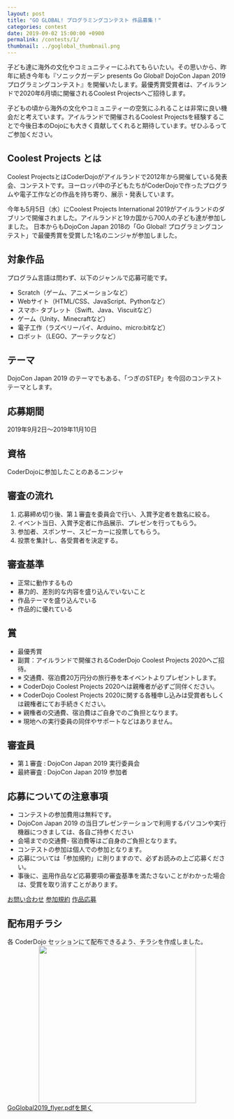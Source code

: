 ```yaml
---
layout: post
title: "GO GLOBAL! プログラミングコンテスト 作品募集！"
categories: contest
date: 2019-09-02 15:00:00 +0900
permalink: /contests/1/
thumbnail: ../goglobal_thumbnail.png
---
```


子ども達に海外の文化やコミュニティーにふれてもらいたい。その思いから、昨年に続き今年も『ソニックガーデン presents Go Global! DojoCon Japan 2019 プログラミングコンテスト』を開催いたします。最優秀賞受賞者は、アイルランドで2020年6月頃に開催されるCoolest Projectsへご招待します。

子どもの頃から海外の文化やコミュニティーの空気にふれることは非常に良い機会だと考えています。アイルランドで開催されるCoolest Projectsを経験することで今後日本のDojoにも大きく貢献してくれると期待しています。ぜひふるってご参加ください。

## Coolest Projects とは
Coolest ProjectsとはCoderDojoがアイルランドで2012年から開催している発表会、コンテストです。ヨーロッパ中の子どもたちがCoderDojoで作ったプログラムや電子工作などの作品を持ち寄り、展示・発表しています。

今年も5月5日（水）にCoolest Projects International 2019がアイルランドのダブリンで開催されました。アイルランドと19カ国から700人の子ども達が参加しました。 日本からもDojoCon Japan 2018の「Go Global! プログラミングコンテスト」で最優秀賞を受賞した1名のニンジャが参加しました。

## 対象作品
プログラム言語は問わず、以下のジャンルで応募可能です。

- Scratch（ゲーム、アニメーションなど）
- Webサイト（HTML/CSS、JavaScript、Pythonなど）
- スマホ- タブレット（Swift、Java、Viscuitなど）
- ゲーム（Unity、Minecraftなど）
- 電子工作（ラズベリーパイ、Arduino、micro:bitなど）
- ロボット（LEGO、アーテックなど）

## テーマ
DojoCon Japan 2019 のテーマでもある、「つぎのSTEP」を今回のコンテストテーマとします。

## 応募期間
2019年9月2日～2019年11月10日

## 資格
CoderDojoに参加したことのあるニンジャ

## 審査の流れ
1. 応募締め切り後、第１審査を委員会で行い、入賞予定者を数名に絞る。
2. イベント当日、入賞予定者に作品展示、プレゼンを行ってもらう。
3. 参加者、スポンサー、スピーカーに投票してもらう。
4. 投票を集計し、各受賞者を決定する。

## 審査基準
- 正常に動作するもの
- 暴力的、差別的な内容を盛り込んでいないこと
- 作品テーマを盛り込んでいる
- 作品的に優れている

## 賞
- 最優秀賞
- 副賞：アイルランドで開催されるCoderDojo Coolest Projects 2020へご招待。
- ※ 交通費、宿泊費20万円分の旅行券を本イベントよりプレゼントします。
- ※ CoderDojo Coolest Projects 2020へは親権者が必ずご同伴ください。
- ※ CoderDojo Coolest Projects 2020に関する各種申し込みは受賞者もしくは親権者にてお手続きください。
- ※ 親権者の交通費、宿泊費はご自身でのご負担となります。
- ※ 現地への実行委員の同伴やサポートなどはありません。

## 審査員
- 第１審査 : DojoCon Japan 2019 実行委員会
- 最終審査 : DojoCon Japan 2019 参加者

## 応募についての注意事項
- コンテストの参加費用は無料です。
- DojoCon Japan 2019 の当日プレゼンテーションで利用するパソコンや実行機器につきましては、各自ご持参ください
- 会場までの交通費- 宿泊費等はご自身のご負担となります。
- コンテストの参加は個人での参加となります。
- 応募については「参加規約」に則りますので、必ずお読みの上ご応募ください。
- 事後に、盗用作品など応募要項の審査基準を満たさないことがわかった場合は、受賞を取り消すことがあります。


<a href="https://drive.google.com/open?id=1wZVjG9WQ6k27v39_72ELSFW-M1NqCV87MzPldC8mY5o" class="button">お問い合わせ</a>
<a href="{{site.url}}/img/post/contestrule2019.pdf" class="button">参加規約</a>
<a href="https://docs.google.com/forms/d/15nG6Yhfp9We20FbO-mHpet9ehOvqe5Csm0s8nTH2mLk" class="button">作品応募</a>

## 配布用チラシ
各 CoderDojo セッションにて配布できるよう、チラシを作成しました。
<img src="{{site.url}}/img/post/GoGlobal2019_flyer.png" style="width: 360px; max-width:100%; display: block; margin:0 auto;"/>
[GoGlobal2019_flyer.pdfを開く]({{site.url}}/img/post/GoGlobal2019_flyer.pdf)

